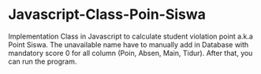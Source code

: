 # Javascript-Class-Poin-Siswa
Implementation Class in Javascript to calculate student violation point a.k.a Point Siswa.
The unavailable name have to manually add in Database with mandatory score 0 for all column (Poin, Absen, Main, Tidur). After that, you can run the program.
